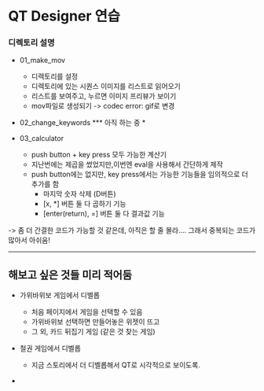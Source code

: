 # QT Designer 연습

### **디렉토리 설명**

* 01_make_mov
  * 디렉토리를 설정
  * 디렉토리에 있는 시퀀스 이미지를 리스트로 읽어오기
  * 리스트를 보여주고, 누르면 이미지 프리뷰가 보이기
  * mov파일로 생성되기 -> codec error: gif로 변경

* 02_change_keywords
   *** 아직 하는 중
   * 


* 03_calculator
  * push button + key press 모두 가능한 계산기
  * 지난번에는 제곱을 썼었지만,이번엔 eval을 사용해서 간단하게 제작
  * push button에는 없지만, key press에서는 가능한 기능들을 임의적으로 더 추가를 함
    * 마지막 숫자 삭제 (D버튼)
    * [x, *] 버튼 둘 다 곱하기 기능
    * [enter(return), =] 버튼 둘 다 결과값 기능

-> 좀 더 간결한 코드가 가능할 것 같은데, 아직은 할 줄 몰라.... 그래서 중복되는 코드가 많아서 아쉬움!


---------
## 해보고 싶은 것들 미리 적어둠
* 가위바위보 게임에서 디벨롭
  * 처음 페이지에서 게임을 선택할 수 있음
  * 가위바위보 선택하면 만들어놓은 위젯이 뜨고
  * 그 외, 카드 뒤집기 게임 (같은 것 찾는 게임)
    
* 철권 게임에서 디벨롭
  * 지금 스토리에서 더 디벨롭해서
    QT로 시각적으로 보이도록.
- 
